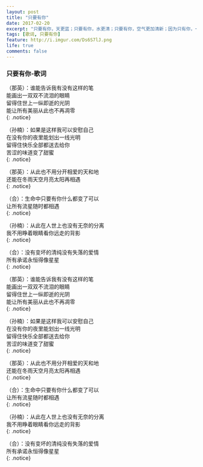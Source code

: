 ```yaml
---
layout: post
title: "只要有你"
date: 2017-02-20
excerpt: "只要有你，天更蓝；只要有你，水更清；只要有你，空气更加清新；因为只有你，一切才会如此美好！"
tags: [歌词, 只要有你]
feature: http://i.imgur.com/Ds6S7lJ.png
life: true
comments: false
---
```


### 只要有你-歌词

（那英）：谁能告诉我有没有这样的笔<br/>
能画出一双双不流泪的眼睛<br/>
留得住世上一纵即逝的光阴<br/>
能让所有美丽从此也不再凋零<br/>
{: .notice}

（孙楠）：如果是这样我可以安慰自己<br/>
在没有你的夜里能划出一线光明<br/>
留得住快乐全部都送去给你<br/>
苦涩的味道变了甜蜜<br/>
{: .notice}

（那英）：从此也不用分开相爱的天和地<br/>
还能在冬雨天空月亮太阳再相遇<br/>
{: .notice}

（合）：生命中只要有你什么都变了可以<br/>
让所有流星随时都相遇<br/>
{: .notice}

（孙楠）：从此在人世上也没有无奈的分离<br/>
我不用睁着眼睛看你远走的背影<br/>
{: .notice}

（合）：没有变坏的清纯没有失落的爱情<br/>
所有承诺永恒得像星星<br/>
{: .notice}

（那英）：谁能告诉我有没有这样的笔<br/>
能画出一双双不流泪的眼睛<br/>
留得住世上一纵即逝的光阴<br/>
能让所有美丽从此也不再凋零<br/>
{: .notice}

（孙楠）：如果是这样我可以安慰自己<br/>
在没有你的夜里能划出一线光明<br/>
留得住快乐全部都送去给你<br/>
苦涩的味道变了甜蜜<br/>
{: .notice}

（那英）：从此也不用分开相爱的天和地<br/>
还能在冬雨天空月亮太阳再相遇<br/>
{: .notice}

（合）：生命中只要有你什么都变了可以<br/>
让所有流星随时都相遇<br/>
{: .notice}

（孙楠）：从此在人世上也没有无奈的分离<br/>
我不用睁着眼睛看你远走的背影<br/>
{: .notice}

（合）：没有变坏的清纯没有失落的爱情<br/>
所有承诺永恒得像星星<br/>
{: .notice}